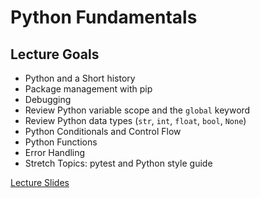 # Python Fundamentals

## Lecture Goals
- Python and a Short history
- Package management with pip
- Debugging
- Review Python variable scope and the `global` keyword
- Review Python data types (`str`, `int`, `float`, `bool`, `None`)
- Python Conditionals and Control Flow
- Python Functions
- Error Handling
- Stretch Topics: pytest and Python style guide

[Lecture Slides](https://docs.google.com/presentation/d/1RKX0m0YpUiMITRIAP6tBqaovoBC0kUrW2RnoVMt_ACk/edit?usp=sharing)